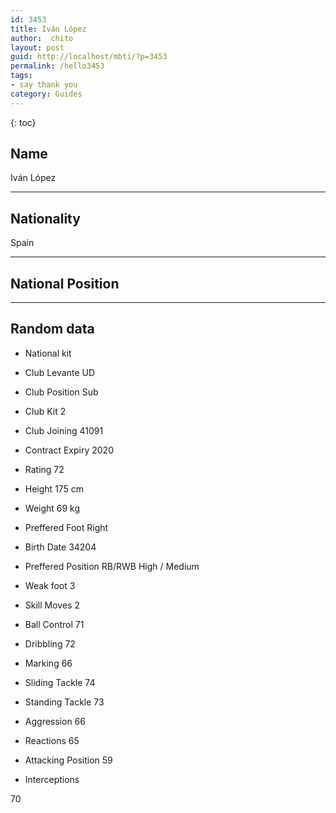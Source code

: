```yaml
---
id: 3453
title: Iván López
author:  chito 
layout: post
guid: http://localhost/mbti/?p=3453
permalink: /hello3453
tags:
- say thank you
category: Guides
---
```



{: toc}


## Name  
Iván López 

* * *

## Nationality  
Spain 

* * *

## National Position 

* * *

## Random data 

  * National kit 
  * Club 
Levante UD 

  * Club Position 
Sub 

  * Club Kit 
2 

  * Club Joining 
41091 

  * Contract Expiry 
2020 

  * Rating 
72 

  * Height 
175 cm 

  * Weight 
69 kg 

  * Preffered Foot 
Right 

  * Birth Date 
34204 

  * Preffered Position 
RB/RWB High / Medium 

  * Weak foot 
3 

  * Skill Moves 
2 

  * Ball Control 
71 

  * Dribbling 
72 

  * Marking 
66 

  * Sliding Tackle 
74 

  * Standing Tackle 
73 

  * Aggression 
66 

  * Reactions 
65 

  * Attacking Position 
59 

  * Interceptions 

70</ul>